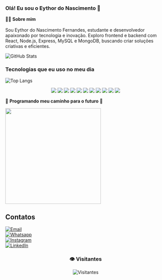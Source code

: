 ### Olá! Eu sou o Eythor do Nascimento 👋  

🧑‍💻 **Sobre mim** <br/>  
Sou Eythor do Nascimento Fernandes, estudante e desenvolvedor apaixonado por tecnologia e inovação. Exploro frontend e backend com React, Node.js, Express, MySQL e MongoDB, buscando criar soluções criativas e eficientes.  

<img align="center" alt="GitHub Stats" src="https://github-readme-stats.vercel.app/api?username=eythordonascimento&theme=midnight-purple&show_icons=true">  

### Tecnologias que eu uso no meu dia  

![Top Langs](https://github-readme-stats.vercel.app/api/top-langs/?username=eythordonascimento&layout=compact&theme=dark&bg_color=000000&title_color=8A2BE2&text_color=FFFFFF)  

<div align="center">  
  <img src="https://img.shields.io/badge/HTML5-FF5733?style=for-the-badge&logo=html5&logoColor=white"/>  
  <img src="https://img.shields.io/badge/CSS3-1572B6?style=for-the-badge&logo=css3&logoColor=white"/>  
  <img src="https://img.shields.io/badge/JavaScript-F7DF1E?style=for-the-badge&logo=javascript&logoColor=black"/>  
  <img src="https://img.shields.io/badge/Node.js-339933?style=for-the-badge&logo=node.js&logoColor=white"/>  
  <img src="https://img.shields.io/badge/Express.js-000000?style=for-the-badge&logo=express&logoColor=white"/>  
  <img src="https://img.shields.io/badge/React-61DAFB?style=for-the-badge&logo=react&logoColor=black"/>  
  <img src="https://img.shields.io/badge/MySQL-00758F?style=for-the-badge&logo=mysql&logoColor=white"/>  
  <img src="https://img.shields.io/badge/MongoDB-47A248?style=for-the-badge&logo=mongodb&logoColor=white"/>  
  <img src="https://img.shields.io/badge/Git-F05032?style=for-the-badge&logo=git&logoColor=white"/>  
  <img src="https://img.shields.io/badge/GitHub-181717?style=for-the-badge&logo=github&logoColor=white"/>  
  <img src="https://img.shields.io/badge/MVC-Architecture-blue?style=for-the-badge"/>  
</div>  

📌 **Programando meu caminho para o futuro** 🚀  

<img src="https://media.giphy.com/media/qgQUggAC3Pfv687qPC/giphy.gif" width="300">  

## Contatos  

[![Email](https://img.shields.io/badge/Gmail-D14836?style=for-the-badge&logo=gmail&logoColor=white)](mailto:nascimentoeythor@gmail.com)  
[![Whatsapp](https://img.shields.io/badge/WhatsApp-25D366?style=for-the-badge&logo=whatsapp&logoColor=white)](https://api.whatsapp.com/send?phone=5581996171798)  
[![Instagram](https://img.shields.io/badge/Instagram-E4405F?style=for-the-badge&logo=instagram&logoColor=white)](https://instagram.com/eythor_7/)  
[![LinkedIn](https://img.shields.io/badge/LinkedIn-0077B5?style=for-the-badge&logo=linkedin&logoColor=white)](https://www.linkedin.com/in/eythornascimento/)  

<div align="center">

### 👁️ Visitantes

![Visitantes](https://profile-counter.glitch.me/eythordonascimento/count.svg)

</div>

